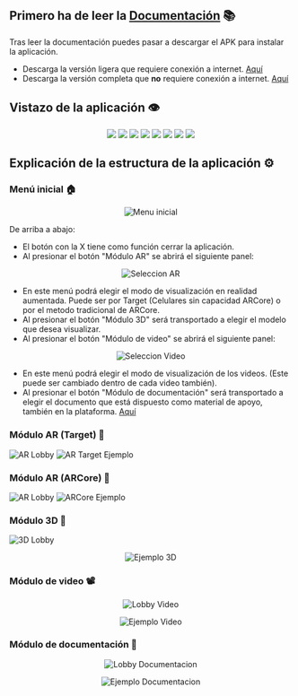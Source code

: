## Primero ha de leer la [Documentación](/_docs/assets/Volumenes_de_solidos.pdf) 📚

Tras leer la documentación puedes pasar a descargar el APK para instalar la aplicación.

- Descarga la versión ligera que requiere conexión a internet. [Aquí]()
- Descarga la versión completa que **no** requiere conexión a internet. [Aquí]()

## Vistazo de la aplicación 👁

<p align="center">
  <img src="https://github.com/SrDeWitt1912/Solidos-De-Revolucion/blob/8d30a3cf00523971aca47596cc2b091fddde8cdf/_docs/assets/Menu.png"/>
  <img src="/_docs/assets/Menu_Seleccion_AR.png"/>
  <img src="/_docs/assets/Seleccion_Video.png"/>
  <img src="/_docs/assets/Ejemplo_3D.png"/>
  <img src="/_docs/assets/Video_Lobby.png"/>
  <img src="/_docs/assets/Video_Ejemplo.png"/>
  <img src="/_docs/assets/Documentacion_Lobby.png"/>
  <img src="/_docs/assets/Documentacion_Ejemplo.png"/>
 </p>

## Explicación de la estructura de la aplicación ⚙️
### Menú inicial 🏠
 
<p align="center">
  <img src="/_docs/assets/Menu.png" alt="Menu inicial"/>
</p>

De arriba a abajo:
- El botón con la X tiene como función cerrar la aplicación.
- Al presionar el botón "Módulo AR" se abrirá el siguiente panel:

<p align="center">
  <img src="/_docs/assets/Menu_Seleccion_AR.png" alt="Seleccion AR"/>
</p>

- En este menú podrá elegir el modo de visualización en realidad aumentada. Puede ser por Target (Celulares sin capacidad ARCore) o por el metodo tradicional de ARCore.
- Al presionar el botón "Módulo 3D" será transportado a elegir el modelo que desea visualizar.
- Al presionar el botón "Módulo de video" se abrirá el siguiente panel:

<p align="center">
  <img src="/_docs/assets/Seleccion_Video.png" alt="Seleccion Video"/>
</p>

- En este menú podrá elegir el modo de visualización de los videos. (Este puede ser cambiado dentro de cada video también).
- Al presionar el botón "Módulo de documentación" será transportado a elegir el documento que está dispuesto como material de apoyo, también en la plataforma. [Aquí](/_docs/assets/Volumenes_de_solidos.pdf)

### Módulo AR (Target) 🧊

![AR Lobby]()
![AR Target Ejemplo]()

### Módulo AR (ARCore) 🧊

![AR Lobby]()
![ARCore Ejemplo]()

### Módulo 3D 🧊

![3D Lobby]()
<p align="center">
  <img src="/_docs/assets/Ejemplo_3D.png" alt="Ejemplo 3D"/>
</p>

### Módulo de video 📽️

<p align="center">
  <img src="/_docs/assets/Video_Lobby.png" alt="Lobby Video"/>
</p>
<p align="center">
  <img src="/_docs/assets/Video_Ejemplo.png" alt="Ejemplo Video"/>
</p>

### Módulo de documentación 📖

<p align="center">
  <img src="/_docs/assets/Documentacion_Lobby.png" alt="Lobby Documentacion"/>
</p>
<p align="center">
  <img src="/_docs/assets/Documentacion_Ejemplo.png" alt="Ejemplo Documentacion"/>
</p>

